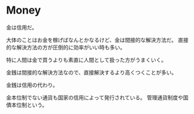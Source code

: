 # Money

金は信用だ。

大体のことはお金を稼げばなんとかなるけど、金は間接的な解決方法だ。
直接的な解決方法の方が圧倒的に効率がいい時も多い。

特に人間は金で買うよりも素直に人間として扱った方がうまくいく。

金銭は間接的な解決方法なので、直接解決するより高くつくことが多い。

金銭は信用の代わり。

金本位制でない通貨も国家の信用によって発行されている。
管理通貨制度や国債本位制という。
